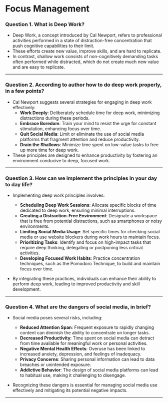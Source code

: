 # Focus Management

### Question 1. What is Deep Work?

-   Deep Work, a concept introduced by Cal Newport, refers to professional activities performed in a state of distraction-free concentration that push cognitive capabilities to their limit.
-   These efforts create new value, improve skills, and are hard to replicate.
-   In contrast, shallow work consists of non-cognitively demanding tasks often performed while distracted, which do not create much new value and are easy to replicate.

---

### Question 2. According to author how to do deep work properly, in a few points?

-   Cal Newport suggests several strategies for engaging in deep work effectively:
    -   **Work Deeply**: Deliberately schedule time for deep work, minimizing distractions during these periods.
    -   **Embrace Boredom**: Train your mind to resist the urge for constant stimulation, enhancing focus over time.
    -   **Quit Social Media**: Limit or eliminate the use of social media platforms that fragment attention and reduce productivity.
    -   **Drain the Shallows**: Minimize time spent on low-value tasks to free up more time for deep work.
-   These principles are designed to enhance productivity by fostering an environment conducive to deep, focused work.

---

### Question 3. How can we implement the principles in your day to day life?

-   Implementing deep work principles involves:
    -   **Scheduling Deep Work Sessions**: Allocate specific blocks of time dedicated to deep work, ensuring minimal interruptions.
    -   **Creating a Distraction-Free Environment**: Designate a workspace that is free from potential distractions, such as smartphones or noisy environments.
    -   **Limiting Social Media Usage**: Set specific times for checking social media or use website blockers during work hours to maintain focus.
    -   **Prioritizing Tasks**: Identify and focus on high-impact tasks that require deep thinking, delegating or postponing less critical activities.
    -   **Developing Focused Work Habits**: Practice concentration techniques, such as the Pomodoro Technique, to build and maintain focus over time.

-   By integrating these practices, individuals can enhance their ability to perform deep work, leading to improved productivity and skill development.

---

### Question 4. What are the dangers of social media, in brief?

-   Social media poses several risks, including:
    -   **Reduced Attention Span**: Frequent exposure to rapidly changing content can diminish the ability to concentrate on longer tasks.
    -   **Decreased Productivity**: Time spent on social media can detract from time available for meaningful work or personal activities.
    -   **Negative Mental Health Effects**: Overuse has been linked to increased anxiety, depression, and feelings of inadequacy.
    -   **Privacy Concerns**: Sharing personal information can lead to data breaches or unintended exposure.
    -   **Addictive Behavior**: The design of social media platforms can lead to habitual use, making it challenging to disengage.

-   Recognizing these dangers is essential for managing social media use effectively and mitigating its potential negative impacts.

---
